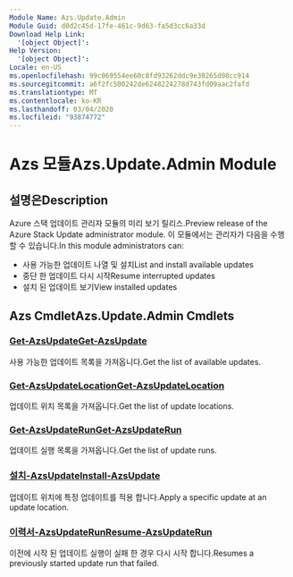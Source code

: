 ```yaml
---
Module Name: Azs.Update.Admin
Module Guid: d0d2c45d-17fe-461c-9d63-fa5d3cc6a33d
Download Help Link:
  '[object Object]': 
Help Version:
  '[object Object]': 
Locale: en-US
ms.openlocfilehash: 99c069554ee60c8fd93262ddc9e30265d08cc914
ms.sourcegitcommit: a6f2fc500242de6248224278d743fd09aac2fafd
ms.translationtype: MT
ms.contentlocale: ko-KR
ms.lasthandoff: 03/04/2020
ms.locfileid: "93874772"
---
```

# <span data-ttu-id="c8122-101">Azs 모듈</span><span class="sxs-lookup"><span data-stu-id="c8122-101">Azs.Update.Admin Module</span></span>
## <span data-ttu-id="c8122-102">설명은</span><span class="sxs-lookup"><span data-stu-id="c8122-102">Description</span></span>
<span data-ttu-id="c8122-103">Azure 스택 업데이트 관리자 모듈의 미리 보기 릴리스.</span><span class="sxs-lookup"><span data-stu-id="c8122-103">Preview release of the Azure Stack Update administrator module.</span></span>  <span data-ttu-id="c8122-104">이 모듈에서는 관리자가 다음을 수행할 수 있습니다.</span><span class="sxs-lookup"><span data-stu-id="c8122-104">In this module administrators can:</span></span>
- <span data-ttu-id="c8122-105">사용 가능한 업데이트 나열 및 설치</span><span class="sxs-lookup"><span data-stu-id="c8122-105">List and install available updates</span></span>
- <span data-ttu-id="c8122-106">중단 한 업데이트 다시 시작</span><span class="sxs-lookup"><span data-stu-id="c8122-106">Resume interrupted updates</span></span>
- <span data-ttu-id="c8122-107">설치 된 업데이트 보기</span><span class="sxs-lookup"><span data-stu-id="c8122-107">View installed updates</span></span>

## <span data-ttu-id="c8122-108">Azs Cmdlet</span><span class="sxs-lookup"><span data-stu-id="c8122-108">Azs.Update.Admin Cmdlets</span></span>
### [<span data-ttu-id="c8122-109">Get-AzsUpdate</span><span class="sxs-lookup"><span data-stu-id="c8122-109">Get-AzsUpdate</span></span>](Get-AzsUpdate.md)
<span data-ttu-id="c8122-110">사용 가능한 업데이트 목록을 가져옵니다.</span><span class="sxs-lookup"><span data-stu-id="c8122-110">Get the list of available updates.</span></span>

### [<span data-ttu-id="c8122-111">Get-AzsUpdateLocation</span><span class="sxs-lookup"><span data-stu-id="c8122-111">Get-AzsUpdateLocation</span></span>](Get-AzsUpdateLocation.md)
<span data-ttu-id="c8122-112">업데이트 위치 목록을 가져옵니다.</span><span class="sxs-lookup"><span data-stu-id="c8122-112">Get the list of update locations.</span></span>

### [<span data-ttu-id="c8122-113">Get-AzsUpdateRun</span><span class="sxs-lookup"><span data-stu-id="c8122-113">Get-AzsUpdateRun</span></span>](Get-AzsUpdateRun.md)
<span data-ttu-id="c8122-114">업데이트 실행 목록을 가져옵니다.</span><span class="sxs-lookup"><span data-stu-id="c8122-114">Get the list of update runs.</span></span>

### [<span data-ttu-id="c8122-115">설치-AzsUpdate</span><span class="sxs-lookup"><span data-stu-id="c8122-115">Install-AzsUpdate</span></span>](Install-AzsUpdate.md)
<span data-ttu-id="c8122-116">업데이트 위치에 특정 업데이트를 적용 합니다.</span><span class="sxs-lookup"><span data-stu-id="c8122-116">Apply a specific update at an update location.</span></span>

### [<span data-ttu-id="c8122-117">이력서-AzsUpdateRun</span><span class="sxs-lookup"><span data-stu-id="c8122-117">Resume-AzsUpdateRun</span></span>](Resume-AzsUpdateRun.md)
<span data-ttu-id="c8122-118">이전에 시작 된 업데이트 실행이 실패 한 경우 다시 시작 합니다.</span><span class="sxs-lookup"><span data-stu-id="c8122-118">Resumes a previously started update run that failed.</span></span>

